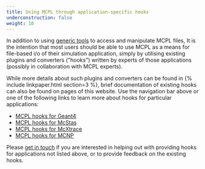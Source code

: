```yaml
---
title: Using MCPL through application-specific hooks
underconstruction: false
weight: 10
---
```


In addition to using [generic tools](LOCAL:usage_cmdline) to access and manipulate MCPL files, It is the intention that most users should be able to use MCPL as a means for file-based i/o of their simulation application, simply by utilising existing plugins and converters ("hooks") written by experts of those applications (possibly in collaboration with MCPL experts). 

While more details about such plugins and converters can be found in {% include linkpaper.html section=3
%}, brief documentation of existing hooks can also be found on pages of this website. Use the navigation bar above or one of the following links to learn more about hooks for particular applications:

* [MCPL hooks for Geant4](LOCAL:hooks_geant4)
* [MCPL hooks for McStas](LOCAL:hooks_mcstas)
* [MCPL hooks for McXtrace](LOCAL:hooks_mcxtrace)
* [MCPL hooks for MCNP](LOCAL:hooks_mcnp)

Please [get in touch](local:contact) if you are interested in helping out with providing hooks for applications not listed above, or to provide feedback on the existing hooks.


